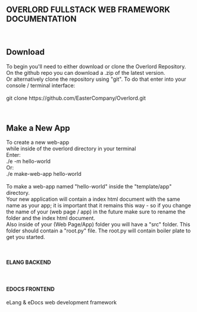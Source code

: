<h2 class="redline"> OVERLORD FULLSTACK WEB FRAMEWORK DOCUMENTATION </h2>
<br>
<h2> Download </h2>
<p>
  To begin you'll need to either download or clone the Overlord Repository.<br>
  On the github repo you can download a .zip of the latest version.<br>
  Or alternatively clone the repository using "git". 
  To do that enter into your console / terminal interface:<br>
  <br>
  git clone https://github.com/EasterCompany/Overlord.git
</p>
<br>
<h2> Make a New App </h2>
<p> 
  To create a new web-app<br>while inside of the overlord directory in your terminal<br>
  Enter:<br>
  ./e -m hello-world<br>
  Or:<br>
  ./e make-web-app hello-world<br>
  <br>
  To make a web-app named "hello-world" inside the "template/app" directory.<br>
  Your new application will contain a index html document with the same name as your app; it is important that it remains this way - so if you change the name of your (web page / app) in the future make sure to rename the folder and the index html document.<br>
  Also inside of your (Web Page/App) folder you will have a "src" folder. This folder should contain a "root.py" file.
  The root.py will contain boiler plate to get you started.  
</p>
<br>
<h4> ELANG BACKEND </h4>
<p>  </p>
<br>
<h4> EDOCS FRONTEND </h4>
<p> eLang & eDocs web development framework </p>
<br>
